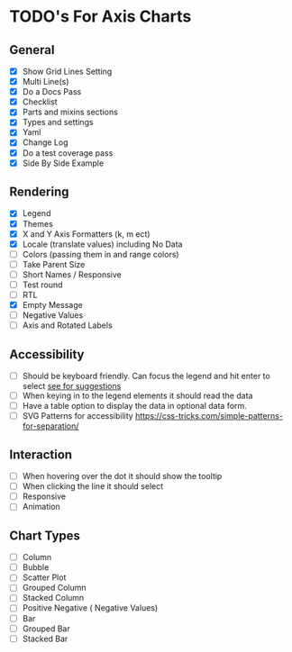 # TODO's For Axis Charts

## General
- [x] Show Grid Lines Setting
- [x] Multi Line(s)
- [x] Do a Docs Pass
- [x] Checklist
- [x] Parts and mixins sections
- [x] Types and settings
- [x] Yaml
- [x] Change Log
- [x] Do a test coverage pass
- [x] Side By Side Example

## Rendering
- [x] Legend
- [x] Themes
- [x] X and Y Axis Formatters (k, m ect)
- [x] Locale (translate values) including No Data
- [ ] Colors (passing them in and range colors)
- [ ] Take Parent Size
- [ ] Short Names / Responsive
- [ ] Test round
- [ ] RTL
- [x] Empty Message
- [ ] Negative Values
- [ ] Axis and Rotated Labels

## Accessibility
- [ ] Should be keyboard friendly. Can focus the legend and hit enter to select [see for suggestions](https://github.com/infor-design/enterprise/issues/6074)
- [ ] When keying in to the legend elements it should read the data
- [ ] Have a table option to display the data in optional data form.
- [ ] SVG Patterns for accessibility https://css-tricks.com/simple-patterns-for-separation/

## Interaction

- [ ] When hovering over the dot it should show the tooltip
- [ ] When clicking the line it should select
- [ ] Responsive
- [ ] Animation

## Chart Types

- [ ] Column
- [ ] Bubble
- [ ] Scatter Plot
- [ ] Grouped Column
- [ ] Stacked Column
- [ ] Positive Negative ( Negative Values)
- [ ] Bar
- [ ] Grouped Bar
- [ ] Stacked Bar
